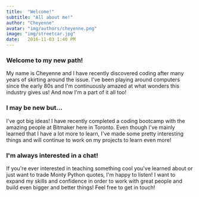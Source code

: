 ```yaml
---
title:  "Welcome!"
subtitle: "All about me!"
author: "Cheyenne"
avatar: "img/authors/cheyenne.png"
image: "img/streetcar.jpg"
date:   2016-11-03 1:40 PM
---
```


### Welcome to my new path!

My name is Cheyenne and I have recently discovered coding after many years of skirting around the issue. I've been playing around computers since the early 80s and I'm continuously amazed at what wonders this industry gives us! And now I'm a part of it all too!

### I may be new but...

I've got big ideas! I have recently completed a coding bootcamp with the amazing people at Bitmaker here in Toronto. Even though I've mainly learned that I have a lot more to learn, I've made some pretty interesting things and will continue to work on my projects to learn even more!

### I'm always interested in a chat!

If you're ever interested in teaching something cool you've learned about or just want to trade Monty Python quotes, I'm happy to listen! I want to expand my skills and confidence in order to work with great people and build even bigger and better things! Feel free to get in touch!

